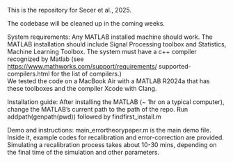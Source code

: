 This is the repository for Secer et al., 2025. 

The codebase will be cleaned up in the coming weeks.

System requirements: Any MATLAB installed machine should work.
			    The MATLAB installation should include Signal Processing toolbox and Statistics, Machine 			    Learning Toolbox. The system must have a c++ compiler recognized by Matlab (see https://www.mathworks.com/support/requirements/
			    supported-compilers.html for the list of compilers.)                                    
                                    We tested the code on a MacBook Air with a MATLAB R2024a that has these toolboxes and the compiler Xcode with Clang.

Installation guide: After installing the MATLAB (~ 1hr on a typical computer), change the MATLAB’s current path to the path of the repo.
                             Run addpath(genpath(pwd)) followed by findfirst_install.m
		        
                             
Demo and instructions: main_errortheorypaper.m is the main demo file. Inside it, example codes for recalibration and error-correction are provided. Simulating a recalibration process takes about 10-30 mins, depending on the final time of the simulation and other parameters.
